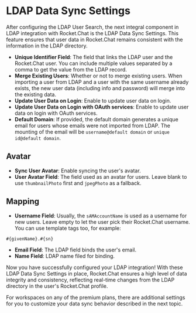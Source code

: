 # LDAP Data Sync Settings

After configuring the LDAP User Search, the next integral component in LDAP integration with Rocket.Chat is the LDAP Data Sync Settings. This feature ensures that user data in Rocket.Chat remains consistent with the information in the LDAP directory.

* **Unique Identifier Field**: The field that links the LDAP user and the Rocket.Chat user. You can include multiple values separated by a comma to get the value from the LDAP record.
* **Merge Existing Users**: Whether or not to merge existing users. When importing a user from LDAP and a user with the same username already exists, the new user data (including info and password) will merge into the existing data.
* **Update User Data on Login**: Enable to update user data on login.
* **Update User Data on Login with OAuth services**: Enable to update user data on login with OAuth services.
* **Default Domain**: If provided, the default domain generates a unique email for users whose emails were not imported from LDAP. The mounting of the email will be `username@default domain` or `unique id@default domain`.

## Avatar

* **Sync User Avatar**: Enable syncing the user's avatar.
* **User Avatar Field**: The field used as an avatar for users. Leave blank to use `thumbnailPhoto` first and `jpegPhoto` as a fallback.

## Mapping

* **Username Field**: Usually, the `sAMAccountName` is used as a username for new users. Leave empty to let the user pick their Rocket.Chat username. You can use template tags too, for example:

```
#{givenName}.#{sn}
```

* **Email Field**: The LDAP field binds the user's email.
* **Name Field**: LDAP name filed for binding.

Now you have successfully configured your LDAP integration! With these LDAP Data Sync Settings in place, Rocket.Chat ensures a high level of data integrity and consistency, reflecting real-time changes from the LDAP directory in the user's Rocket.Chat profile.&#x20;

For workspaces on any of the premium plans, there are additional settings for you to customize your data sync behavior described in the next topic.
